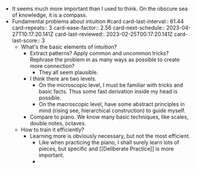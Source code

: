- It seems much more important than I used to think. On the obscure sea of knowledge, it is a compass.
- Fundamental problems about intuition #card
  card-last-interval:: 61.44
  card-repeats:: 3
  card-ease-factor:: 2.56
  card-next-schedule:: 2023-04-27T10:17:20.141Z
  card-last-reviewed:: 2023-02-25T00:17:20.141Z
  card-last-score:: 3
	- What's the basic elements of intuition?
		- Extract patterns? Apply common and uncommon tricks? Rephrase the problem in as many ways as possible to create more connection?
			- They all seem plausible.
		- I think there are two levels.
			- On the microscopic level, I must be familiar with tricks and basic facts. Thus some fast derivation inside my head is possible.
			- On the macroscopic level, have some abstract principles in mind (rising see, hierarchical construction) to guide myself.
		- Compare to piano. We know many basic techniques, like scales, double notes, octaves.
	- How to train it efficiently?
		- Learning more is obviously necessary, but not the most efficient.
			- Like when practicing the piano, I shall surely learn lots of pieces, but specific and [[Deliberate Practice]] is more important.
			-